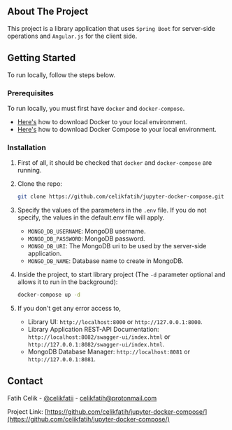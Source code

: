 ## About The Project

This project is a library application that uses `Spring Boot` for server-side operations and `Angular.js` for the client side.

## Getting Started

To run locally, follow the steps below.

### Prerequisites

To run locally, you must first have `docker` and `docker-compose`.

- [Here's](https://docs.docker.com/desktop/) how to download Docker to your local environment.
- [Here's](https://docs.docker.com/compose/install/) how to download Docker Compose to your local environment.

### Installation

1. First of all, it should be checked that `docker` and `docker-compose` are running.

2. Clone the repo:
   ```sh
   git clone https://github.com/celikfatih/jupyter-docker-compose.git
    ```
3. Specify the values of the parameters in the `.env` file. If you do not specify, the values in the default.env file will apply.

   - `MONGO_DB_USERNAME`: MongoDB username.
   - `MONGO_DB_PASSWORD`: MongoDB password.
   - `MONGO_DB_URI`: The MongoDB uri to be used by the server-side application.
   - `MONGO_DB_NAME`: Database name to create in MongoDB.

4. Inside the project, to start library project (The `-d` parameter optional and allows it to run in the background):
   ```sh
   docker-compose up -d
   ```
5. If you don't get any error access to,
    * Library UI: `http://localhost:8000` or `http://127.0.0.1:8000`.
    * Library Application REST-API Documentation: `http://localhost:8082/swagger-ui/index.html` or `http://127.0.0.1:8082/swagger-ui/index.html`. 
    * MongoDB Database Manager: `http://localhost:8081` or `http://127.0.0.1:8081`.

## Contact

Fatih Celik - [@celikfatii](https://twitter.com/celikfatii) - celikfatih@protonmail.com

Project Link: [https://github.com/celikfatih/jupyter-docker-compose/](https://github.com/celikfatih/jupyter-docker-compose/)